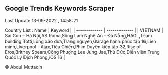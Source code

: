 

## Google Trends Keywords Scraper 
 
Last Update 13-09-2022 , 14:58:21

Country List :
 Name  | Keyword |
| ------------- | ------------- |
| VIETNAM | Sài Gòn – Hà Nội,AS Roma,Sông Lam Nghệ An – Đà Nẵng,HAGL,Team building,Totti,Lòng xào dưa,Trang nguyen,Garage hạnh phúc tập 16,Lien minh,Liverpool – Ajax,Tiêu Chiến,Phim Duyên kiếp tập 32,Rise of Eros,Britney Spears,Công Phượng,Lee Jung Jae,Thủ Đức,Diễn viên Trung Quốc Lý Dịch Phong,iOS 16 |



© Abdul Muttaqin 
